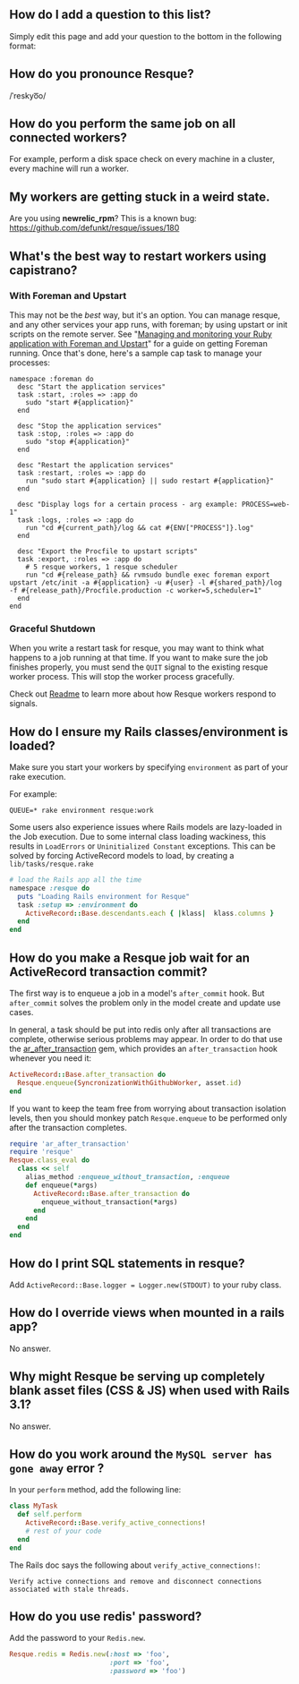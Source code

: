 ## How do I add a question to this list?

Simply edit this page and add your question to the bottom in the following format:

## How do you pronounce Resque?

/ˈreskyo͞o/

## How do you perform the same job on all connected workers?

For example, perform a disk space check on every machine in a cluster, every machine will run a worker.

## My workers are getting stuck in a weird state.

Are you using **newrelic_rpm**?
This is a known bug: <https://github.com/defunkt/resque/issues/180>

## What's the best way to restart workers using capistrano?

### With Foreman and Upstart

This may not be the _best_ way, but it's an option.  You can manage resque, and any other services your app runs, with foreman; by using upstart or init scripts on the remote server.  See "[Managing and monitoring your Ruby application with Foreman and Upstart](http://michaelvanrooijen.com/articles/2011/06/08-managing-and-monitoring-your-ruby-application-with-foreman-and-upstart/)" for a guide on getting Foreman running.  Once that's done, here's a sample cap task to manage your processes:

```
namespace :foreman do
  desc "Start the application services"
  task :start, :roles => :app do
    sudo "start #{application}"
  end

  desc "Stop the application services"
  task :stop, :roles => :app do
    sudo "stop #{application}"
  end

  desc "Restart the application services"
  task :restart, :roles => :app do
    run "sudo start #{application} || sudo restart #{application}"
  end

  desc "Display logs for a certain process - arg example: PROCESS=web-1"
  task :logs, :roles => :app do
    run "cd #{current_path}/log && cat #{ENV["PROCESS"]}.log"
  end

  desc "Export the Procfile to upstart scripts"
  task :export, :roles => :app do
    # 5 resque workers, 1 resque scheduler
    run "cd #{release_path} && rvmsudo bundle exec foreman export upstart /etc/init -a #{application} -u #{user} -l #{shared_path}/log  -f #{release_path}/Procfile.production -c worker=5,scheduler=1"
  end 
end
```

### Graceful Shutdown

When you write a restart task for resque, you may want to think what happens to a job running at that time. If you want to make sure the job finishes properly, you must send the `QUIT` signal to the existing resque worker process. This will stop the worker process gracefully.

Check out [Readme](https://github.com/defunkt/resque/blob/master/README.md) to learn more about how Resque workers respond to signals.

## How do I ensure my Rails classes/environment is loaded?

Make sure you start your workers by specifying `environment` as part of your rake execution.

For example:

```
QUEUE=* rake environment resque:work
```

Some users also experience issues where Rails models are lazy-loaded in the Job execution. Due to some internal class loading wackiness, this results in `LoadErrors` or `Uninitialized Constant` exceptions. This can be solved by forcing ActiveRecord models to load, by creating a `lib/tasks/resque.rake`

``` ruby
# load the Rails app all the time
namespace :resque do
  puts "Loading Rails environment for Resque"
  task :setup => :environment do
    ActiveRecord::Base.descendants.each { |klass|  klass.columns }
  end
end
```

## How do you make a Resque job wait for an ActiveRecord transaction commit?

The first way is to enqueue a job in a model's `after_commit` hook.
But `after_commit` solves the problem only in the model create and update use cases.

In general, a task should be put into redis only after all transactions are complete, otherwise serious problems may appear. In order to do that use the [ar_after_transaction](https://github.com/grosser/ar_after_transaction) gem, which provides an `after_transaction` hook whenever you need it:

``` ruby
ActiveRecord::Base.after_transaction do
  Resque.enqueue(SyncronizationWithGithubWorker, asset.id)
end 
```


If you want to keep the team free from worrying about transaction isolation levels,
then you should monkey patch `Resque.enqueue` to be performed only after the transaction completes.

``` ruby
require 'ar_after_transaction'
require 'resque'
Resque.class_eval do
  class << self
    alias_method :enqueue_without_transaction, :enqueue
    def enqueue(*args)
      ActiveRecord::Base.after_transaction do
        enqueue_without_transaction(*args)
      end
    end
  end
end
```


## How do I print SQL statements in resque?

Add `ActiveRecord::Base.logger = Logger.new(STDOUT)` to your ruby class.

## How do I override views when mounted in a rails app?

No answer.

## Why might Resque be serving up completely blank asset files (CSS & JS) when used with Rails 3.1? 

No answer.

## How do you work around the `MySQL server has gone away` error ?

In your `perform` method, add the following line:

``` ruby
class MyTask
  def self.perform
    ActiveRecord::Base.verify_active_connections!
    # rest of your code
  end
end
```

The Rails doc says the following about `verify_active_connections!`:

    Verify active connections and remove and disconnect connections associated with stale threads.

## How do you use redis' password?

Add the password to your `Redis.new`.

``` ruby
Resque.redis = Redis.new(:host => 'foo',
                         :port => 'foo',
                         :password => 'foo')
```
